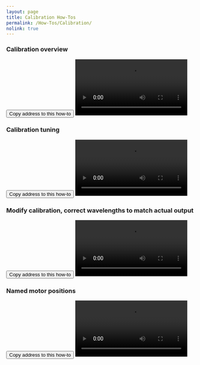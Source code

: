 ```yaml
---
layout: page
title: Calibration How-Tos
permalink: /How-Tos/Calibration/
nolink: true
---
```



### <a name="Vid010"></a>Calibration overview
<button class="btn" data-clipboard-text="{{site.fullUrl}}{{page.url}}#Vid010">
    Copy address to this how-to
</button>
<video  controls="controls">
<source src="https://lightconupdater.blob.core.windows.net/topas4infopage/Videos/CalibrationOverview.mp4" type="video/mp4" />
</video>



### <a name="Vid001"></a>Calibration tuning
<button class="btn" data-clipboard-text="{{site.fullUrl}}{{page.url}}#Vid001">
    Copy address to this how-to
</button>
<video  controls="controls">
<source src="https://lightconupdater.blob.core.windows.net/topas4infopage/Videos/CalibrationTuning.mp4" type="video/mp4" />
</video>


### <a name="Vid002"></a>Modify calibration, correct wavelengths to match actual output
<button class="btn" data-clipboard-text="{{site.fullUrl}}{{page.url}}#Vid002">
    Copy address to this how-to
</button>
<video  controls="controls">
<source src="https://lightconupdater.blob.core.windows.net/topas4infopage/Videos/CalibrationModifications.mp4" type="video/mp4" />
</video>



### <a name="Vid005"></a>Named motor positions
<button class="btn" data-clipboard-text="{{site.fullUrl}}{{page.url}}#Vid005">
    Copy address to this how-to
</button>
<video  controls="controls">
<source src="https://lightconupdater.blob.core.windows.net/topas4infopage/Videos/NamedMotorPositions.mp4" type="video/mp4" />
</video>





